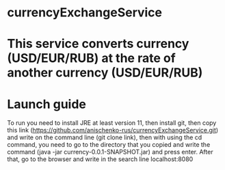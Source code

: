# currencyExchangeService

# This service converts currency (USD/EUR/RUB) at the rate of another currency (USD/EUR/RUB)

#

# Launch guide

To run you need to install JRE at least version 11, then install git, then copy this link (https://github.com/anischenko-rus/currencyExchangeService.git) and write on the command line (git clone link), then with using the cd command, you need to go to the directory that you copied and write the command (java -jar currency-0.0.1-SNAPSHOT.jar) and press enter. After that, go to the browser and write in the search line localhost:8080
